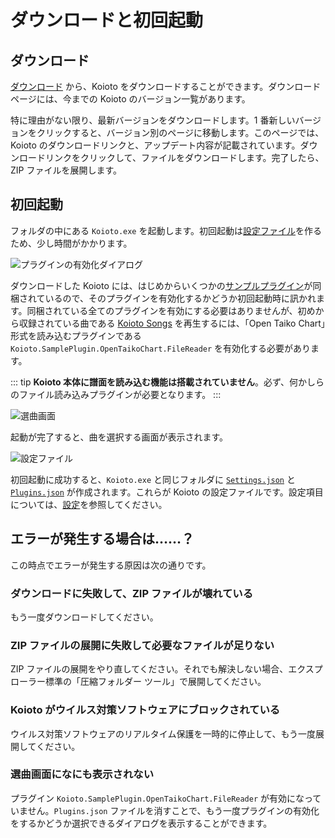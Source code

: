 # ダウンロードと初回起動

## ダウンロード

[ダウンロード](/releases/) から、Koioto をダウンロードすることができます。ダウンロードページには、今までの Koioto のバージョン一覧があります。

特に理由がない限り、最新バージョンをダウンロードします。1 番新しいバージョンをクリックすると、バージョン別のページに移動します。このページでは、Koioto のダウンロードリンクと、アップデート内容が記載されています。ダウンロードリンクをクリックして、ファイルをダウンロードします。完了したら、ZIP ファイルを展開します。

## 初回起動

フォルダの中にある `Koioto.exe` を起動します。初回起動は[設定ファイル](/config/settings-json.html)を作るため、少し時間がかかります。

![プラグインの有効化ダイアログ](/images/guide/trust-plugin.png)

ダウンロードした Koioto には、はじめからいくつかの[サンプルプラグイン](/plugin/samples.html)が同梱されているので、そのプラグインを有効化するかどうか初回起動時に訊かれます。同梱されている全てのプラグインを有効にする必要はありませんが、初めから収録されている曲である [Koioto Songs](/features/koioto-songs.html) を再生するには、「Open Taiko Chart」形式を読み込むプラグインである `Koioto.SamplePlugin.OpenTaikoChart.FileReader` を有効化する必要があります。

::: tip 
**Koioto 本体に譜面を読み込む機能は搭載されていません**。必ず、何かしらのファイル読み込みプラグインが必要となります。
:::

![選曲画面](/images/guide/song-select.png)

起動が完了すると、曲を選択する画面が表示されます。

![設定ファイル](/images/guide/configs.png)

初回起動に成功すると、`Koioto.exe` と同じフォルダに [`Settings.json`](/config/settings-json.html) と [`Plugins.json`](/config/plugins-json.html) が作成されます。これらが Koioto の設定ファイルです。設定項目については、[設定](/config/)を参照してください。

## エラーが発生する場合は……？

この時点でエラーが発生する原因は次の通りです。

### ダウンロードに失敗して、ZIP ファイルが壊れている

もう一度ダウンロードしてください。

### ZIP ファイルの展開に失敗して必要なファイルが足りない

ZIP ファイルの展開をやり直してください。それでも解決しない場合、エクスプローラー標準の「圧縮フォルダー ツール」で展開してください。

### Koioto がウイルス対策ソフトウェアにブロックされている

ウイルス対策ソフトウェアのリアルタイム保護を一時的に停止して、もう一度展開してください。

### 選曲画面になにも表示されない

プラグイン `Koioto.SamplePlugin.OpenTaikoChart.FileReader` が有効になっていません。`Plugins.json` ファイルを消すことで、もう一度プラグインの有効化をするかどうか選択できるダイアログを表示することができます。